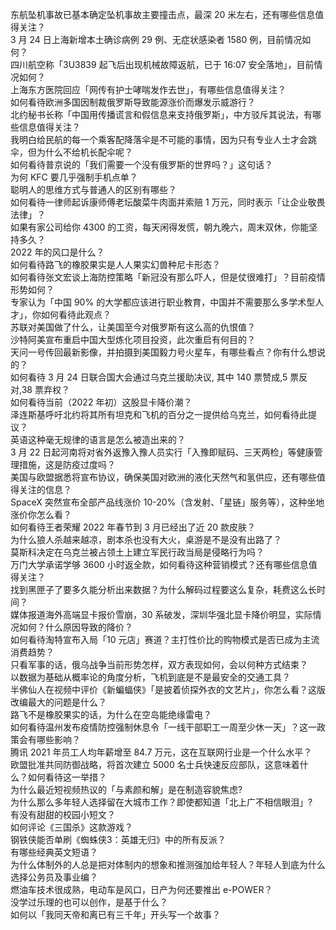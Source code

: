 东航坠机事故已基本确定坠机事故主要撞击点，最深 20 米左右，还有哪些信息值得关注？  
3 月 24 日上海新增本土确诊病例 29 例、无症状感染者 1580 例，目前情况如何？  
四川航空称「3U3839 起飞后出现机械故障返航，已于 16:07 安全落地」，目前情况如何？  
上海东方医院回应「网传有护士哮喘发作去世」，有哪些信息值得关注？  
如何看待欧洲多国因制裁俄罗斯导致能源涨价而爆发示威游行？  
北约秘书长称「中国用传播谎言和假信息来支持俄罗斯」，中方驳斥其说法，有哪些信息值得关注？  
我明白给民航的每一个乘客配降落伞是不可能的事情，因为只有专业人士才会跳伞，但为什么不给机长配伞呢？  
如何看待普京说的「我们需要一个没有俄罗斯的世界吗？」这句话？  
为何 KFC 要几乎强制手机点单？  
聪明人的思维方式与普通人的区别有哪些？  
如何看待一律师起诉康师傅老坛酸菜牛肉面并索赔 1 万元，同时表示「让企业敬畏法律」？  
如果有家公司给你 4300 的工资，每天闲得发慌，朝九晚六，周末双休，你能坚持多久？  
2022 年的风口是什么？  
如何看待路飞的橡胶果实是人人果实幻兽种尼卡形态？  
如何看待张文宏谈上海防控策略「新冠没有那么吓人，但是仗很难打」？目前疫情形势如何？  
专家认为「中国 90% 的大学都应该进行职业教育，中国并不需要那么多学术型人才」，你如何看待此观点？  
苏联对美国做了什么，让美国至今对俄罗斯有这么高的仇恨值？  
沙特阿美宣布重启中国大型炼化项目投资，此次重启有何目的？  
天问一号传回最新影像，并拍摄到美国毅力号火星车，有哪些看点？你有什么想说的？  
如何看待 3 月 24 日联合国大会通过乌克兰援助决议, 其中 140 票赞成,5 票反对,38 票弃权？  
如何看待当前（2022 年初）这股显卡降价潮？  
泽连斯基呼吁北约将其所有坦克和飞机的百分之一提供给乌克兰，如何看待此提议？  
英语这种毫无规律的语言是怎么被造出来的？  
3 月 22 日起河南将对省外返豫入豫人员实行「入豫即赋码、三天两检」等健康管理措施，这是防疫过度吗？  
美国与欧盟据悉将宣布协议，确保美国对欧洲的液化天然气和氢供应，还有哪些值得关注的信息？  
SpaceX 突然宣布全部产品线涨价 10-20%（含发射、「星链」服务等），这种坐地涨价你怎么看？  
如何看待王者荣耀 2022 年春节到 3 月已经出了近 20 款皮肤？  
为什么狼人杀越来越凉，剧本杀也没有大火，桌游是不是没有出路了？  
莫斯科决定在乌克兰被占领土上建立军民行政当局是侵略行为吗？  
万门大学承诺学够 3600 小时返全款，如何看待这种营销模式？还有哪些信息值得关注？  
找到黑匣子了要多久能分析出来数据？为什么解码过程要这么复杂，耗费这么长时间？  
媒体报道海外高端显卡报价雪崩，30 系破发，深圳华强北显卡降价明显，实际情况如何？什么原因导致的降价？  
如何看待淘特宣布入局「10 元店」赛道？主打性价比的购物模式是否已成为主流消费趋势？  
只看军事的话，俄乌战争当前形势怎样，双方表现如何，会以何种方式结束？  
以数据为基础从概率论的角度分析，飞机到底是不是最安全的交通工具？  
半佛仙人在视频中评价《新蝙蝠侠》「是披着侦探外衣的文艺片」，你怎么看？这版改编最大的问题是什么？  
路飞不是橡胶果实的话，为什么在空岛能绝缘雷电？  
如何看待温州发布疫情防控强制休息令「一线干部职工一周至少休一天」？这一政策会有哪些影响？  
腾讯 2021 年员工人均年薪增至 84.7 万元，这在互联网行业是一个什么水平？  
欧盟批准共同防御战略，将首次建立 5000 名士兵快速反应部队，这意味着什么？如何看待这一举措？  
为什么最近短视频热议的「与素颜和解」是在制造容貌焦虑?  
为什么那么多年轻人选择留在大城市工作？即使都知道「北上广不相信眼泪」?  
有没有甜甜的校园小短文？  
如何评论《三国杀》这款游戏？  
钢铁侠能否单刷《蜘蛛侠3：英雄无归》中的所有反派？  
有哪些经典英文短语？  
为什么体制外的人总是把对体制内的想象和推测强加给年轻人？年轻人到底为什么选择公务员及事业编？  
燃油车技术很成熟，电动车是风口，日产为何还要推出 e-POWER？  
没学过乐理的也可以创作，是基于什么？  
如何以「我同天帝和离已有三千年」开头写一个故事？  
